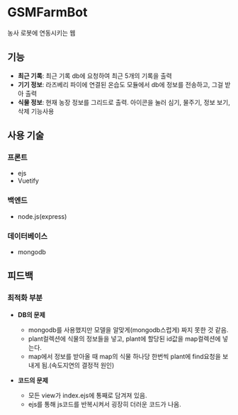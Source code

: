 # GSMFarmBot
농사 로봇에 연동시키는 웹

## 기능
* **최근 기록**: 최근 기록 db에 요청하여 최근 5개의 기록을 출력
* **기기 정보**: 라즈베리 파이에 연결된 온습도 모듈에서 db에 정보를 전송하고, 그걸 받아 출력
* **식물 정보**: 현재 농장 정보를 그리드로 출력. 아이콘을 눌러 심기, 물주기, 정보 보기, 삭제 기능사용

## 사용 기술

### 프론트
* ejs
* Vuetify

### 백엔드
* node.js(express)

### 데이터베이스
* mongodb

## 피드백

### 최적화 부분
* **DB의 문제**
    + mongodb를 사용했지만 모델을 알맞게(mongodb스럽게) 짜지 못한 것 같음.
    + plant컬렉션에 식물의 정보들을 넣고, plant에 할당된 id값을 map컬렉션에 넣는다.
    + map에서 정보를 받아올 때 map의 식물 하나당 한번씩 plant에 find요청을 보내게 됨.(속도지연의 결정적 원인)

* **코드의 문제**
    + 모든 view가 index.ejs에 통째로 담겨져 있음.
    + ejs를 통해 js코드를 반복시켜서 굉장히 더러운 코드가 나옴.